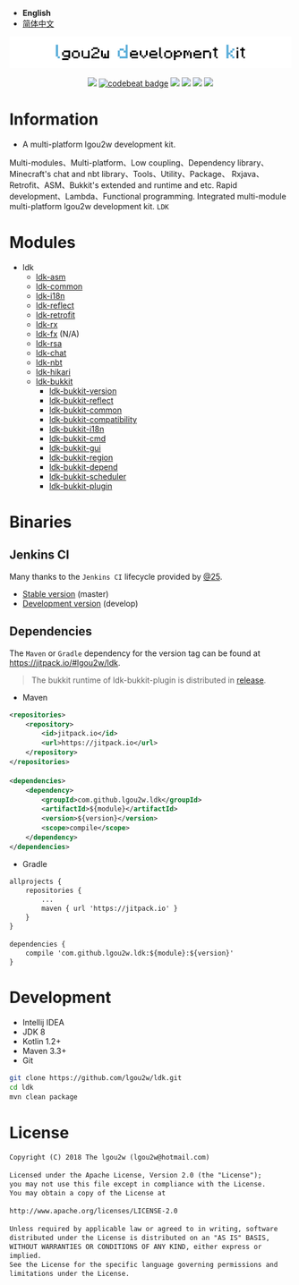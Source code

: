- **English**
- [简体中文](README-CN.md)

<p align="center">
<img src="images/ldk-logo.jpg" alt="ldk" />
</p>

<p align="center">
<a href="https://travis-ci.org/lgou2w/ldk"><img src="https://travis-ci.org/lgou2w/ldk.svg?branch=develop" /></a>
<a href="https://codebeat.co/projects/github-com-lgou2w-ldk-develop"><img alt="codebeat badge" src="https://codebeat.co/badges/7c8fccc7-6096-4f12-81e3-98b1f39a3875" /></a>
<a href="https://jitpack.io/#lgou2w/ldk"><img src="https://jitpack.io/v/lgou2w/ldk.svg" /></a>
<a href="https://www.apache.org/licenses/LICENSE-2.0.txt"><img src="https://img.shields.io/hexpm/l/plug.svg" /></a>
<a href="https://github.com/lgou2w/ldk/pulls"><img src="https://img.shields.io/badge/contributing-welcome-FF69B4.svg?style=flat" /></a>
<a href="https://github.com/lgou2w/ldk/issues"><img src="https://img.shields.io/badge/issues-report-E74C3C.svg?style=flat"></a>
</p>

# Information

* A multi-platform lgou2w development kit.
    
Multi-modules、Multi-platform、Low coupling、Dependency library、Minecraft's chat and nbt library、Tools、Utility、Package、
Rxjava、Retrofit、ASM、Bukkit's extended and runtime and etc. Rapid development、Lambda、Functional programming. 
Integrated multi-module multi-platform lgou2w development kit. `LDK`

# Modules

* ldk
    * [ldk-asm](/ldk-asm)
    * [ldk-common](/ldk-common)
    * [ldk-i18n](/ldk-i18n)
    * [ldk-reflect](/ldk-reflect)
    * [ldk-retrofit](/ldk-retrofit)
    * [ldk-rx](/ldk-rx)
    * [ldk-fx](/ldk-fx) (N/A)
    * [ldk-rsa](/ldk-rsa)
    * [ldk-chat](/ldk-chat)
    * [ldk-nbt](/ldk-nbt)
    * [ldk-hikari](/ldk-hikari)
    * [ldk-bukkit](/ldk-bukkit)
        * [ldk-bukkit-version](/ldk-bukkit/ldk-bukkit-version)
        * [ldk-bukkit-reflect](/ldk-bukkit/ldk-bukkit-reflect)
        * [ldk-bukkit-common](/ldk-bukkit/ldk-bukkit-common)
        * [ldk-bukkit-compatibility](/ldk-bukkit/ldk-bukkit-compatibility)
        * [ldk-bukkit-i18n](/ldk-bukkit/ldk-bukkit-i18n)
        * [ldk-bukkit-cmd](/ldk-bukkit/ldk-bukkit-cmd)
        * [ldk-bukkit-gui](/ldk-bukkit/ldk-bukkit-gui)
        * [ldk-bukkit-region](/ldk-bukkit/ldk-bukkit-region)
        * [ldk-bukkit-depend](/ldk-bukkit/ldk-bukkit-depend)
        * [ldk-bukkit-scheduler](/ldk-bukkit/ldk-bukkit-scheduler)
        * [ldk-bukkit-plugin](/ldk-bukkit/ldk-bukkit-plugin)
        
# Binaries

## Jenkins CI

Many thanks to the `Jenkins CI` lifecycle provided by [@25](https://github.com/25).

* [Stable version](http://www.soulbound.me/job/ldk/) (master)
* [Development version](http://www.soulbound.me/job/ldk_Dev/) (develop)

## Dependencies

The `Maven` or `Gradle` dependency for the version tag can be found at https://jitpack.io/#lgou2w/ldk.

> The bukkit runtime of ldk-bukkit-plugin is distributed in [release](https://github.com/lgou2w/ldk/releases).

* Maven
```xml
<repositories>
    <repository>
        <id>jitpack.io</id>
        <url>https://jitpack.io</url>
    </repository>
</repositories>
	
<dependencies>
    <dependency>
        <groupId>com.github.lgou2w.ldk</groupId>
        <artifactId>${module}</artifactId>
        <version>${version}</version>
        <scope>compile</scope>
    </dependency>
</dependencies>
```

* Gradle
```gsp
allprojects {
    repositories {
        ...
        maven { url 'https://jitpack.io' }
    }
}

dependencies {
    compile 'com.github.lgou2w.ldk:${module}:${version}'
}
```

# Development

* Intellij IDEA
* JDK 8
* Kotlin 1.2+
* Maven 3.3+
* Git

```bash
git clone https://github.com/lgou2w/ldk.git
cd ldk
mvn clean package
```

# License

```
Copyright (C) 2018 The lgou2w (lgou2w@hotmail.com)

Licensed under the Apache License, Version 2.0 (the "License");
you may not use this file except in compliance with the License.
You may obtain a copy of the License at

http://www.apache.org/licenses/LICENSE-2.0

Unless required by applicable law or agreed to in writing, software
distributed under the License is distributed on an "AS IS" BASIS,
WITHOUT WARRANTIES OR CONDITIONS OF ANY KIND, either express or implied.
See the License for the specific language governing permissions and
limitations under the License.
```
